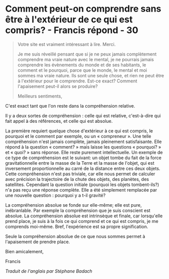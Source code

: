 # Comment peut-on comprendre sans être à l'extérieur de ce qui est compris? - Francis répond - 30

>Votre site est vraiment intéressant à lire. Merci.
>
>Je me suis réveillé pensant que si je ne peux jamais complètement comprendre ma vraie nature avec le mental, je ne pourrais jamais comprendre les évènements du monde et de ses habitants, le comment et le pourquoi, parce que le monde, le mental et moi sommes ma vraie nature. Ils sont une seule chose, et rien ne peut être à l'extérieur pour le comprendre. Est-ce exact? Comment l'apaisement peut-il alors se produire?
>
>Meilleurs sentiments,

C'est exact tant que l'on reste dans la compréhension relative.

Il y a deux sortes de compréhension : celle qui est relative, c'est-à-dire qui fait appel à des références, et celle qui est absolue.

La première requiert quelque chose d'extérieur à ce qui est compris, le pourquoi et le comment par exemple, ou un « compreneur ». Une telle compréhension n'est jamais complète, jamais pleinement satisfaisante. Elle répond à la question « comment? » mais laisse les questions « pourquoi? » et « quoi? » sans réponse. Elle reste purement intellectuelle. Un exemple de ce type de compréhension est le suivant: un objet tombe du fait de la force gravitationnelle entre la masse de la Terre et la masse de l'objet, qui est inversement proportionnelle au carré de la distance entre ces deux objets. Cette compréhension n'est pas triviale, car elle nous permet de calculer avec précision la trajectoire de la chute des objets, des planètes, des satellites. Cependant la question initiale (pourquoi les objets tombent-ils?) n'a pas reçu une réponse complète. Elle a été simplement remplacée par une nouvelle question : pourquoi y a t-il gravité?

La compréhension absolue se fonde sur elle-même; elle est pure, inébranlable. Par exemple la compréhension que je suis conscient est absolue. La compréhension absolue est intrinsèque et finale, car lorsqu'elle prend place, je suis à la fois ce qui comprend et ce qui est compris, je me comprends moi-même. Bref, l'expérience est sa propre signification.

Seule la compréhension absolue de ce que nous sommes permet à l'apaisement de prendre place.

Bien amicalement,

Francis

_Traduit de l'anglais par Stéphane Badach_

